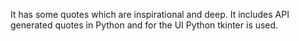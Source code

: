 It has some quotes which are inspirational and deep. It includes API generated quotes in Python and for the UI Python tkinter is used.
